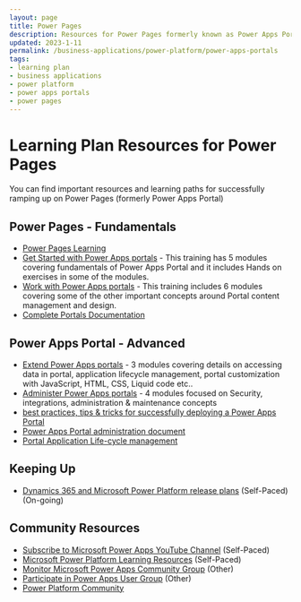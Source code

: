 ```yaml
---
layout: page
title: Power Pages
description: Resources for Power Pages formerly known as Power Apps Portals
updated: 2023-1-11
permalink: /business-applications/power-platform/power-apps-portals
tags:
- learning plan
- business applications
- power platform
- power apps portals
- power pages
---
```


# Learning Plan Resources for Power Pages

You can find important resources and learning paths for successfully ramping up on Power Pages (formerly Power Apps Portal)

## Power Pages - Fundamentals

* [Power Pages Learning](https://learn.microsoft.com/en-us/power-pages/)
* [Get Started with Power Apps portals](https://nam06.safelinks.protection.outlook.com/?url=https%3A%2F%2Fdocs.microsoft.com%2Fen-us%2Flearn%2Fpaths%2Fget-started-power-apps-portals%2F&data=02%7C01%7Csshashi%40microsoft.com%7C8ef16d215e3c47a4282908d85b1ac4b2%7C72f988bf86f141af91ab2d7cd011db47%7C1%7C0%7C637359517812677124&sdata=LNB1yXBoEhXa0aneIimfAKgnVE6T1Kdspas7BSrFckI%3D&reserved=0) - This training has 5 modules covering fundamentals of Power Apps Portal and it includes Hands on exercises in some of the modules.
* [Work with Power Apps portals](https://nam06.safelinks.protection.outlook.com/?url=https%3A%2F%2Fdocs.microsoft.com%2Fen-us%2Flearn%2Fpaths%2Fwork-power-apps-portals%2F&data=02%7C01%7Csshashi%40microsoft.com%7C8ef16d215e3c47a4282908d85b1ac4b2%7C72f988bf86f141af91ab2d7cd011db47%7C1%7C0%7C637359517812697038&sdata=NwaDbeoDkWu7hXpxT7sBIXfb1UHYbFH6AmEXmYa8O3A%3D&reserved=0) - This training includes 6 modules covering some of the other important concepts around Portal content management and design.
* [Complete Portals Documentation](https://nam06.safelinks.protection.outlook.com/?url=https%3A%2F%2Fdocs.microsoft.com%2Fen-us%2Fpowerapps%2Fmaker%2Fportals%2Foverview&data=02%7C01%7Csshashi%40microsoft.com%7C8ef16d215e3c47a4282908d85b1ac4b2%7C72f988bf86f141af91ab2d7cd011db47%7C1%7C0%7C637359517812697038&sdata=Sby48Ka9H0Y2dQd1c%2F02B%2BUU3MDNTsAer%2Fo6YrUK%2Fdo%3D&reserved=0)

## Power Apps Portal - Advanced
* [Extend Power Apps portals](https://nam06.safelinks.protection.outlook.com/?url=https%3A%2F%2Fdocs.microsoft.com%2Fen-us%2Flearn%2Fpaths%2Fextend-power-apps-portals%2F&data=02%7C01%7Csshashi%40microsoft.com%7C8ef16d215e3c47a4282908d85b1ac4b2%7C72f988bf86f141af91ab2d7cd011db47%7C1%7C0%7C637359517812687081&sdata=f2hKIncHGZPcXPnNktI0FfEAUyQTKF%2BCU7tjwwy%2BbdA%3D&reserved=0) - 3 modules covering details on accessing data in portal, application lifecycle management, portal customization with JavaScript, HTML, CSS, Liquid code etc..
* [Administer Power Apps portals](https://nam06.safelinks.protection.outlook.com/?url=https%3A%2F%2Fdocs.microsoft.com%2Fen-us%2Flearn%2Fpaths%2Fadminister-portals%2F&data=02%7C01%7Csshashi%40microsoft.com%7C8ef16d215e3c47a4282908d85b1ac4b2%7C72f988bf86f141af91ab2d7cd011db47%7C1%7C0%7C637359517812687081&sdata=kxMd7UZakpoPHY4Kfy471LKUUyzk6tgFym3VQtN2TkQ%3D&reserved=0) - 4 modules focused on Security, integrations, administration & maintenance concepts
* [best practices, tips & tricks for successfully deploying a Power Apps Portal](https://msuspartners.eventbuilder.com/event/4374/recording)
* [Power Apps Portal administration document](https://docs.microsoft.com/en-us/powerapps/maker/portals/admin/admin-overview)
* [Portal Application Life-cycle management](https://docs.microsoft.com/en-us/powerapps/maker/portals/admin/portal-lifecycle)

## Keeping Up

* [Dynamics 365 and Microsoft Power Platform release plans](https://docs.microsoft.com/en-us/dynamics365/release-plans/) (Self-Paced) (On-going)

## Community Resources

* [Subscribe to Microsoft Power Apps YouTube Channel](https://www.youtube.com/channel/UCGfWR2ekfRFckLjev6eQYLg) (Self-Paced)
* [Microsoft Power Platform Learning Resources](https://powerapps.microsoft.com/en-us/blog/microsoft-powerapps-learning-resources/) (Self-Paced)
* [Monitor Microsoft Power Apps Community Group](https://powerusers.microsoft.com/t5/Power-Apps-Community/ct-p/PowerApps1) (Other)
* [Participate in Power Apps User Group](https://www.powerappsug.com/home) (Other)
* [Power Platform Community](https://powerusers.microsoft.com/)
